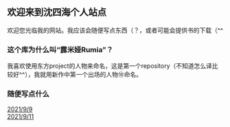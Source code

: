 ## 欢迎来到沈四海个人站点
欢迎您光临我的网站。我应该会随便写点东西（？，或者可能会提供书的下载（^^



### 这个库为什么叫“露米娅Rumia”？

我喜欢使用东方project的人物来命名，这是第一个repository（不知道怎么译比较好^^），我就用新作中第一个出场的人物⑩命名。

### 随便写点什么
[2021/9/9](journal/21_9_9)  
[2021/9/11](journal/21_9_11)

